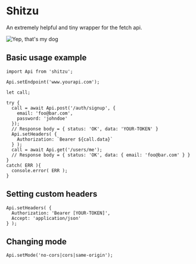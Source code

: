 # Shitzu
An extremely helpful and tiny wrapper for the fetch api.

![Yep, that's my dog](https://skynet.doisbit.com/shitzu/logo.png)

## Basic usage example

```
import Api from 'shitzu';

Api.setEndpoint('www.yourapi.com');

let call;

try {
  call = await Api.post('/auth/signup', {
    email: 'foo@bar.com',
    password: 'johndoe'
  });
  // Response body = { status: 'OK', data: 'YOUR-TOKEN' }
  Api.setHeaders( {
    Authorization: `Bearer ${call.data}`
  } );
  call = await Api.get('/users/me');
  // Response body = { status: 'OK', data: { email: 'foo@bar.com' } }
}
catch( ERR ){
  console.error( ERR );
}
```

## Setting custom headers

```
Api.setHeaders( {
  Authorization: 'Bearer [YOUR-TOKEN]',
  Accept: 'application/json'
} );
```

## Changing mode

```
Api.setMode('no-cors|cors|same-origin');
```